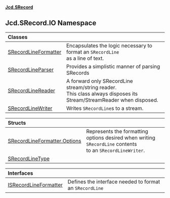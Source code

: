 #### [Jcd.SRecord](index.md 'index')

## Jcd.SRecord.IO Namespace

| Classes | |
| :--- | :--- |
| [SRecordLineFormatter](Jcd.SRecord.IO.SRecordLineFormatter.md 'Jcd.SRecord.IO.SRecordLineFormatter') | Encapsulates the logic necessary to format an `SRecordLine`<br/>as a line of text. |
| [SRecordLineParser](Jcd.SRecord.IO.SRecordLineParser.md 'Jcd.SRecord.IO.SRecordLineParser') | Provides a simplistic manner of parsing SRecords |
| [SRecordLineReader](Jcd.SRecord.IO.SRecordLineReader.md 'Jcd.SRecord.IO.SRecordLineReader') | A forward only SRecordLine stream/string reader.<br/>This class always disposes its Stream/StreamReader when disposed. |
| [SRecordLineWriter](Jcd.SRecord.IO.SRecordLineWriter.md 'Jcd.SRecord.IO.SRecordLineWriter') | Writes `SRecordLine`s to a stream. |

| Structs | |
| :--- | :--- |
| [SRecordLineFormatter.Options](Jcd.SRecord.IO.SRecordLineFormatter.Options.md 'Jcd.SRecord.IO.SRecordLineFormatter.Options') | Represents the formatting options desired when writing `SRecordLine` contents<br/>to an `SRecordLineWriter`. |
| [SRecordLineType](Jcd.SRecord.IO.SRecordLineType.md 'Jcd.SRecord.IO.SRecordLineType') | |

| Interfaces | |
| :--- | :--- |
| [ISRecordLineFormatter](Jcd.SRecord.IO.ISRecordLineFormatter.md 'Jcd.SRecord.IO.ISRecordLineFormatter') | Defines the interface needed to format an `SRecordLine` |

